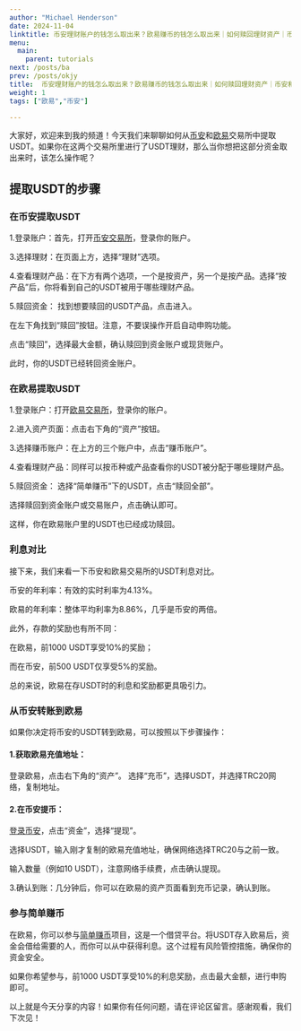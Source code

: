 ```yaml
---
author: "Michael Henderson"
date: 2024-11-04
linktitle: 币安理财账户的钱怎么取出来？欧易赚币的钱怎么取出来｜如何赎回理财资产｜币安和欧易哪个理财收益高？
menu:
  main:
    parent: tutorials
next: /posts/ba
prev: /posts/okjy
title:  币安理财账户的钱怎么取出来？欧易赚币的钱怎么取出来｜如何赎回理财资产｜币安和欧易哪个理财收益高？
weight: 1
tags: ["欧易","币安"]

---
```

大家好，欢迎来到我的频道！今天我们来聊聊如何从[币安](https://www.binance.com/zh-CN/join?ref=CS7MMKKE)和[欧易](https://okx.com/join/1912474)交易所中提取USDT。如果你在这两个交易所里进行了USDT理财，那么当你想把这部分资金取出来时，该怎么操作呢？

## 提取USDT的步骤

### 在币安提取USDT

1.登录账户：首先，打开[币安交易所](https://www.binance.com/zh-CN/join?ref=CS7MMKKE)，登录你的账户。

3.选择理财：在页面上方，选择“理财”选项。

4.查看理财产品：在下方有两个选项，一个是按资产，另一个是按产品。选择“按产品”后，你将看到自己的USDT被用于哪些理财产品。

5.赎回资金：
找到想要赎回的USDT产品，点击进入。

在左下角找到“赎回”按钮。注意，不要误操作开启自动申购功能。

点击“赎回”，选择最大金额，确认赎回到资金账户或现货账户。

此时，你的USDT已经转回资金账户。

### 在欧易提取USDT
1.登录账户：打开[欧易交易所](https://okx.com/join/1912474)，登录你的账户。

2.进入资产页面：点击右下角的“资产”按钮。

3.选择赚币账户：在上方的三个账户中，点击“赚币账户”。

4.查看理财产品：同样可以按币种或产品查看你的USDT被分配于哪些理财产品。

5.赎回资金：
选择“简单赚币”下的USDT，点击“赎回全部”。

选择赎回到资金账户或交易账户，点击确认即可。

这样，你在欧易账户里的USDT也已经成功赎回。

### 利息对比

接下来，我们来看一下币安和欧易交易所的USDT利息对比。

币安的年利率：有效的实时利率为4.13%。

欧易的年利率：整体平均利率为8.86%，几乎是币安的两倍。

此外，存款的奖励也有所不同：

在欧易，前1000 USDT享受10%的奖励；

而在币安，前500 USDT仅享受5%的奖励。

总的来说，欧易在存USDT时的利息和奖励都更具吸引力。

### 从币安转账到欧易

如果你决定将币安的USDT转到欧易，可以按照以下步骤操作：

#### 1.获取欧易充值地址：

登录欧易，点击右下角的“资产”。
选择“充币”，选择USDT，并选择TRC20网络，复制地址。

#### 2.在币安提币：

[登录币安](https://www.binance.com/zh-CN/join?ref=CS7MMKKE)，点击“资金”，选择“提现”。

选择USDT，输入刚才复制的欧易充值地址，确保网络选择TRC20与之前一致。

输入数量（例如10 USDT），注意网络手续费，点击确认提现。

3.确认到账：几分钟后，你可以在欧易的资产页面看到充币记录，确认到账。

### 参与简单赚币

在欧易，你可以参与[简单赚币](https://okx.com/join/1912474)项目，这是一个借贷平台。将USDT存入欧易后，资金会借给需要的人，而你可以从中获得利息。这个过程有风险管控措施，确保你的资金安全。

如果你希望参与，前1000 USDT享受10%的利息奖励，点击最大金额，进行申购即可。

以上就是今天分享的内容！如果你有任何问题，请在评论区留言。感谢观看，我们下次见！